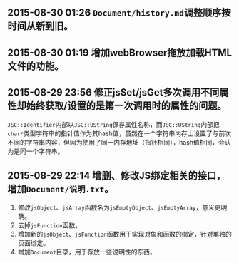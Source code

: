 ﻿## 2015-08-30 01:26 `Document/history.md`调整顺序按时间从新到旧。

## 2015-08-30 01:19 增加webBrowser拖放加载HTML文件的功能。

## 2015-08-29 23:56 修正jsSet/jsGet多次调用不同属性却始终获取/设置的是第一次调用时的属性的问题。
`JSC::Identifier`内部以`JSC::UString`保存属性名称，而`JSC::UString`内部把`char*`类型字符串的指针值作为其hash值，虽然在一个字符串内存上设置了与前次不同的字符串内容，但因为使用了同一内存地址（指针相同），hash值相同，会认为是同一个字符串。

## 2015-08-29 22:14 增删、修改JS绑定相关的接口，增加`Document/说明.txt`。
1. 修改`jsObject`、`jsArray`函数名为`jsEmptyObject`、`jsEmptyArray`，意义更明确。
2. 去掉`jsFunction`函数。
3. 增加新的`jsObject`、`jsFunction`函数用于实现对象和函数的绑定，针对单独的页面绑定。
4. 增加`Document`目录，用于存放一些说明性的东西。
